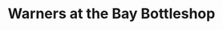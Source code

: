 ---
title: "Warners at the Bay Bottleshop"
url: /warners-bay/warners-at-the-bay-bottleshop/
shop: Spirituosen
---